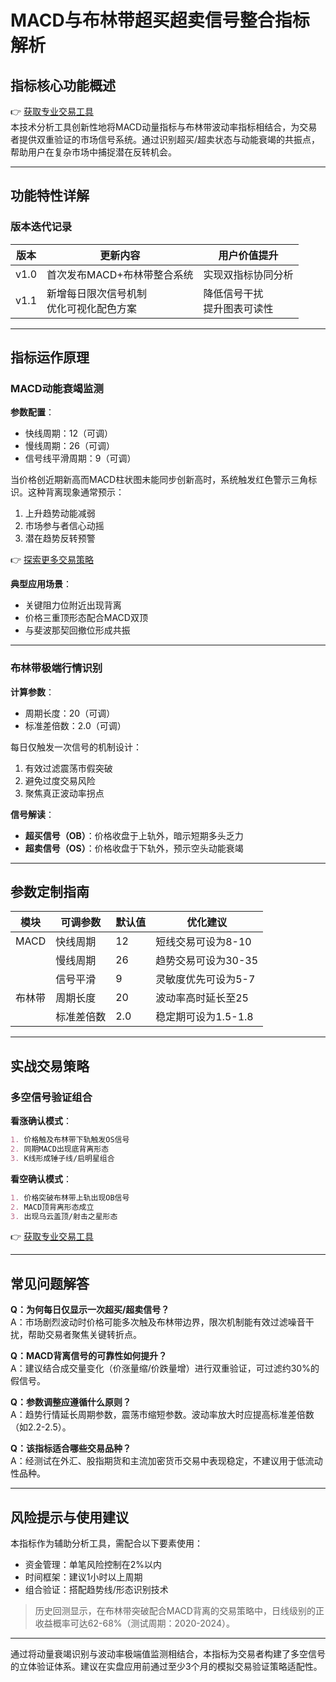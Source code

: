 # MACD与布林带超买超卖信号整合指标解析

## 指标核心功能概述
👉 [获取专业交易工具](https://bit.ly/okx_welcome)  
本技术分析工具创新性地将MACD动量指标与布林带波动率指标相结合，为交易者提供双重验证的市场信号系统。通过识别超买/超卖状态与动能衰竭的共振点，帮助用户在复杂市场中捕捉潜在反转机会。

---

## 功能特性详解

### 版本迭代记录
| 版本 | 更新内容 | 用户价值提升 |
|------|----------|--------------|
| v1.0 | 首次发布MACD+布林带整合系统 | 实现双指标协同分析 |
| v1.1 | 新增每日限次信号机制<br>优化可视化配色方案 | 降低信号干扰<br>提升图表可读性 |

---

## 指标运作原理

### MACD动能衰竭监测
**参数配置**：
- 快线周期：12（可调）
- 慢线周期：26（可调）
- 信号线平滑周期：9（可调）

当价格创近期新高而MACD柱状图未能同步创新高时，系统触发红色警示三角标识。这种背离现象通常预示：
1. 上升趋势动能减弱
2. 市场参与者信心动摇
3. 潜在趋势反转预警

👉 [探索更多交易策略](https://bit.ly/okx_welcome)

**典型应用场景**：
- 关键阻力位附近出现背离
- 价格三重顶形态配合MACD双顶
- 与斐波那契回撤位形成共振

---

### 布林带极端行情识别
**计算参数**：
- 周期长度：20（可调）
- 标准差倍数：2.0（可调）

每日仅触发一次信号的机制设计：
1. 有效过滤震荡市假突破
2. 避免过度交易风险
3. 聚焦真正波动率拐点

**信号解读**：
- **超买信号（OB）**：价格收盘于上轨外，暗示短期多头乏力
- **超卖信号（OS）**：价格收盘于下轨外，预示空头动能衰竭

---

## 参数定制指南

| 模块 | 可调参数 | 默认值 | 优化建议 |
|------|---------|-------|----------|
| MACD | 快线周期 | 12 | 短线交易可设为8-10 |
|      | 慢线周期 | 26 | 趋势交易可设为30-35 |
|      | 信号平滑 | 9 | 灵敏度优先可设为5-7 |
| 布林带 | 周期长度 | 20 | 波动率高时延长至25 |
|       | 标准差倍数 | 2.0 | 稳定期可设为1.5-1.8 |

---

## 实战交易策略

### 多空信号验证组合
**看涨确认模式**：
```markdown
1. 价格触及布林带下轨触发OS信号
2. 同期MACD出现底背离形态
3. K线形成锤子线/启明星组合
```

**看空确认模式**：
```markdown
1. 价格突破布林带上轨出现OB信号
2. MACD顶背离形态成立
3. 出现乌云盖顶/射击之星形态
```

👉 [获取专业交易工具](https://bit.ly/okx_welcome)

---

## 常见问题解答

**Q：为何每日仅显示一次超买/超卖信号？**  
A：市场剧烈波动时价格可能多次触及布林带边界，限次机制能有效过滤噪音干扰，帮助交易者聚焦关键转折点。

**Q：MACD背离信号的可靠性如何提升？**  
A：建议结合成交量变化（价涨量缩/价跌量增）进行双重验证，可过滤约30%的假信号。

**Q：参数调整应遵循什么原则？**  
A：趋势行情延长周期参数，震荡市缩短参数。波动率放大时应提高标准差倍数（如2.2-2.5）。

**Q：该指标适合哪些交易品种？**  
A：经测试在外汇、股指期货和主流加密货币交易中表现稳定，不建议用于低流动性品种。

---

## 风险提示与使用建议
本指标作为辅助分析工具，需配合以下要素使用：
- 资金管理：单笔风险控制在2%以内
- 时间框架：建议1小时以上周期
- 组合验证：搭配趋势线/形态识别技术

> 历史回测显示，在布林带突破配合MACD背离的交易策略中，日线级别的正收益概率可达62-68%（测试周期：2020-2024）。

---

通过将动量衰竭识别与波动率极端值监测相结合，本指标为交易者构建了多空信号的立体验证体系。建议在实盘应用前通过至少3个月的模拟交易验证策略适配性。